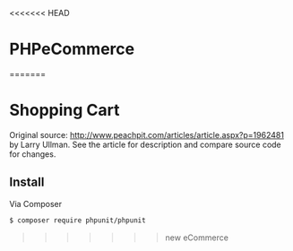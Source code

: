 <<<<<<< HEAD
# PHPeCommerce
=======
# Shopping Cart

Original source: http://www.peachpit.com/articles/article.aspx?p=1962481 by Larry Ullman. See the article for
description and compare source code for changes.

## Install

Via Composer

``` bash
$ composer require phpunit/phpunit
```

>>>>>>> new eCommerce
